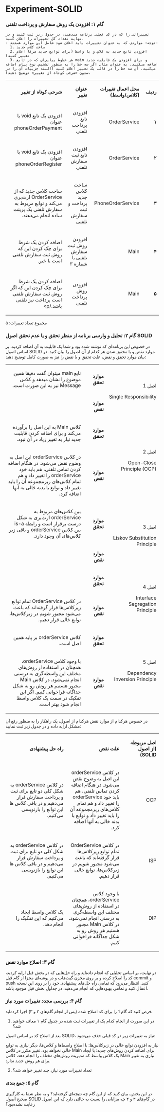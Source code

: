 # Experiment-SOLID
### گام ۱: افزودن یک روش سفارش و پرداخت تلفنی
	تغییراتی را که در کد فعلی برنامه می‌دهید، در جدول زیر ثبت کنید و در نهایت تعداد کل تغییرات را اعلان کنید.
    - توجه: مواردی که به عنوان تغییرات باید اعلان شود شامل این موارد هستند:
      1. ساخت کلاس جدید
      2. افزودن تابع جدید به کلاس و یا واسط (برای توابع جدید صرفا اعلام تغییر کنید)
      3. هر خطوط پیاپی‌ای که در تابع main و برای افزودن یک قابلیت جدید اضافه می‌کنید. به عنوان مثال اگر سه خط را به منظور تشخیص نوع پیام اضافه می‌کنید، آن سه خط را در قالب یک تغییر اعلام کنید (البته جزییات آن را در ستون «شرحی کوتاه از تغییر» توضیح دهید).

<table dir='rtl'>
<tbody>
<tr>
<td width="64">
<p><strong>ردیف</strong></p>
</td>
<td width="198">
<p><strong>محل اعمال تغییرات (کلاس/واسط)</strong></p>
</td>
<td width="141">
<p><strong>عنوان تغییر</strong></p>
</td>
<td width="292">
<p><strong>شرحی کوتاه از تغییر</strong></p>
</td>
</tr>
<tr>
<td width="64">
<p><strong>۱</strong></p>
</td>
<td width="198">
<p>OrderService</p>
</td>
<td width="141">
<p>افزودن تابع پرداخت تلفنی</p>
</td>
<td width="292">
<p>افزودن یک تابع void با عنوان phoneOrderPayment</p>
</td>
</tr>

</tr>
<tr>
<td width="64">
<p><strong>۲</strong></p>
</td>
<td width="198">
<p>OrderService</p>
</td>
<td width="141">
<p>افزودن تابع ثبت سفارش تلفنی</p>
</td>
<td width="292">
<p>افزودن یک تابع void با عنوان phoneOrderRegister</p>
</td>
</tr>

</tr>
<tr>
<td width="64">
<p><strong>۳</strong></p>
</td>
<td width="198">
<p>PhoneOrderService</p>
</td>
<td width="141">
<p>ساخت کلاس جدید پرداخت و ثبت سفارش تلفنی</p>
</td>
<td width="292">
<p>ساخت کلاس جدید که از OrderService ارث‌بری می‌کند و توابع مربوط به سفارش تلفنی یک پرینت ساده انجام می‌دهند. </p>
</td>
</tr>

</tr>
<tr>
<td width="64">
<p><strong>۴</strong></p>
</td>
<td width="198">
<p>Main</p>
</td>
<td width="141">
<p>افزودن روش ثبت سفارش تلفنی با شماره ۳</p>
</td>
<td width="292">
<p>اضافه کردن یک شرط برای چک کردن این که روش ثبت سفارش تلفنی است یا خیر.</p>
</td>
</tr>

</tr>
<tr>
<td width="64">
<p><strong>۵</strong></p>
</td>
<td width="198">
<p>Main</p>
</td>
<td width="141">
<p>افزودن روش پرداخت تلفنی</p>
</td>
<td width="292">
<p>اضافه کردن یک شرط برای چک کردن این که اگر روش ثبت سفارش تلفنی است پرداخت نیز تلفنی باشد./p>
</td>
</tr>
</tbody>
</table>

مجموع تعداد تغییرات: ۵

### گام ۲: تحلیل و وارسی برنامه از منظر تحقق و یا عدم تحقق اصول SOLID
در خصوص این برنامه‌ای که نوشته شده بود و شما یک قابلیت به آن اضافه کردید، بر اساس اصول SOLID موارد نقض و یا محقق شدن هر کدام از آن اصول را بیان کنید. در بیان موارد تحقق و نقض، علت تحقق و یا نقض را نیز به صورت کامل توضیح دهید:

<table dir='rtl'>
<tbody>
<tr>
<td rowspan="2" width="240">
<p>اصل 1</p>
<p>Single Responsibility</p>
</td>
<td width="95">
<p><strong>موارد تحقق</strong></p>
</td>
<td width="454">
<p>نابع main میتوان گفت دقیقا همین موضوع را نشان میدهد و کلاس Message نیز به این صورت است.</p>
</td>
</tr>
<tr>
<td>
<p><strong>موارد نقض</strong></p>
</td>
<td>
<p>&nbsp;</p>
</td>
</tr>
<tr>
<td rowspan="2">
<p>اصل 2</p>
<p>Open-Close Principle (OCP)</p>
</td>
<td>
<p><strong>موارد تحقق</strong></p>
</td>
<td>
<p>کلاس Main به این اصل را برآورده می‌کند و برای اضافه کردن قابلیت جدید نیاز به تغییر زیاد در آن نبود.</p>
</td>
</tr>
<tr>
<td>
<p><strong>موارد نقض</strong></p>
</td>
<td>
<p>در کلاس orderService این اصل به وضوح نقض می‌شود. در هنگام اضافه کردن تماس تلفنی، هم باید خود orderService را تغییر داد و هم تمام کلاس‌های زیرمجموعه آن را باید تغییر داد و توابع با بدنه خالی به آنها اضافه کرد.</p>
</td>
</tr>
<tr>
<td rowspan="2">
<p>اصل 3</p>
<p>Liskov Substitution Principle</p>
</td>
<td>
<p><strong>موارد تحقق</strong></p>
</td>
<td>
<p>بین کلاس‌های مربوط به orderService ارث‌بری به شکل درست برقرار است و رابطه is-a بین کلاس orderService و باقی زیر کلاس‌های آن وجود دارد.</p>
</td>
</tr>
<tr>
<td>
<p><strong>موارد نقض</strong></p>
</td>
<td>
<p>&nbsp;</p>
</td>
</tr>
<tr>
<td rowspan="2">
<p>اصل 4</p>
<p>Interface Segregation Principle</p>
</td>
<td>
<p><strong>موارد تحقق</strong></p>
</td>
<td>
<p>&nbsp;</p>
</td>
</tr>
<tr>
<td>
<p><strong>موارد نقض</strong></p>
</td>
<td>
<p>در کلاس OrderService تمام توابع زیرکلاس‌ها قرار گرفته‌اند که باعث می‌شود مجبور شویم در زیر‌کلاس‌ها، توابع خالی قرار دهیم.</p>
</td>
</tr>
<tr>
<td rowspan="2">
<p>اصل 5</p>
<p>Dependency Inversion Principle</p>
</td>
<td>
<p><strong>موارد تحقق</strong></p>
</td>
<td>
<p>کلاس orderService بر پایه همین اصل است.</p>
</td>
</tr>
<tr>
<td>
<p><strong>موارد نقض</strong></p>
</td>
<td>
<p>با وجود کلاس orderService، همچنان در استفاده از روش‌های مختلف این واسطه‌گری به درسنی انجام نمی‌شود. در کلاس Main مجبور هستیم هر روش رو به شکل جداگانه فراخوانی کنیم. اگر این تفکیک در سمت یک کلاس واسط انجام شود بهتر است.</p>
</td>
</tr>
</tbody>
</table>

در خصوص هرکدام از موارد نقض هرکدام از اصول، یک راهکار را به منظور رفع آن مشکل ارایه داده و در جدول زیر ثبت نمایید:

<table dir='rtl'>
<tbody>
<tr>
<td width="168">
<p><strong>اصل مربوطه (از اصول </strong><strong>SOLID</strong><strong>)</strong></p>
</td>
<td width="246">
<p><strong>علت نقض</strong></p>
</td>
<td width="284">
<p><strong>راه حل پیشنهادی</strong></p>
</td>
</tr>
<tr>
<td width="168">
<p>OCP</p>
</td>
<td width="246">
<p>در کلاس orderService این اصل به وضوح نقض می‌شود. در هنگام اضافه کردن تماس تلفنی، هم باید خود orderService را تغییر داد و هم تمام کلاس‌های زیرمجموعه آن را باید تغییر داد و توابع با بدنه خالی به آنها اضافه کرد.</p>
</td>
<td width="284">
<p>در کلاس orderService به شکل کلی دو تابع برای ثبت و پرداخت سفارش قرار می‌دهیم و در باقی کلاس ها این توابع را بازنویسی می‌کنیم.</p>
</td>
</tr>
<tr>
<td width="168">
<p>ISP</p>
</td>
<td width="246">
<p>در کلاس OrderService تمام توابع زیرکلاس‌ها قرار گرفته‌اند که باعث می‌شود مجبور شویم در زیر‌کلاس‌ها، توابع خالی قرار دهیم.</p>
</td>
<td width="284">
<p>در کلاس orderService به شکل کلی دو تابع برای ثبت و پرداخت سفارش قرار می‌دهیم و در باقی کلاس ها این توابع را بازنویسی می‌کنیم.</p>
</td>
</tr>
<tr>
<td width="168">
<p>DIP</p>
</td>
<td width="246">
<p>با وجود کلاس orderService، همچنان در استفاده از روش‌های مختلف این واسطه‌گری به درسنی انجام نمی‌شود. در کلاس Main مجبور هستیم هر روش رو به شکل جداگانه فراخوانی کنیم.</p>
</td>
<td width="284">
<p>یک کلاس واسط ایجاد می‌کنیم که این تفکیک را انجام دهد. </p>
</td>
</tr>
</tr>
</tbody>
</table>

### گام ۳: اصلاح موارد نقض
در نهایت، بر اساس تحلیلی که انجام داده‌اید و راه حل‌هایی که در بخش قبل ارایه کردید، کد را اصلاح کرده و بر روی مخزن گیت‌هاب و در پوشه‌ای مجزا از گام قبل commit و push کنید. انتظار می‌رود که تمامی راه حل‌های پیشنهادی خود را بر روی این نسخه اعمال کنید و تمامی بهبودهایی که انجام می‌دهید، در جداول بخش قبل موجود باشد.

### گام ۴: بررسی مجدد تغییرات مورد نیاز
فرض کنید که گام 1 را برای کد اصلاح شده (پس از انجام گام‌های ۲ و ۳) اجرا کرده‌اید.
1. در این صورت از انجام کدام یک از تغییرات ثبت شده در جدول گام ۱ معاف خواهید شد؟

بعد از اصلاح کد بر اساس اصول SOLID، نیاز به تغییرات زیر در کد قبلی حذف می‌شود:

نیاز به افزودن توابع خالی در زیرکلاس‌ها: با اصلاح واسط‌ها و کلاس‌ها، دیگر نیازی به توابع خالی نخواهد بود.
تغییر مکرر در کلاس Main برای اضافه کردن روش‌های جدید: با ایجاد یک کلاس واسط که مدیریت روش‌های مختلف را انجام دهد، کلاس Main نیازی به تغییر برای هر روش جدید ندارد.

2. تعداد تغییرات مورد نیاز، چند تغییر خواهد شد؟ 

### گام ۵: جمع بندی
در این بخش، بیان کنید که از این گام چه نتیجه‌ای گرفته‌اید؟ و به نظر شما به کارگیری صحیح اصول SOLID در گام‌های ۳ و ۴ چه مزایایی را نسبت به حالتی دارد که این اصول رعایت نشده‌بود؟
